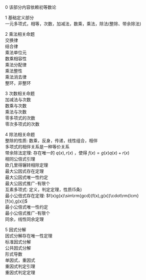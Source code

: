 0 该部分内容依赖初等数论  
  
1 基础定义部分  
一元多项式，相等，次数，加减法，数乘，乘法，除法(整除、带余除法)  
  
2 乘法相关命题  
交换律  
结合律  
乘法单位元  
数乘相容性  
乘法分配律  
乘法整性  
乘法消去律  
整环，非整环  
  
3 次数相关命题  
加减法与次数  
数乘与次数  
乘法与次数  
零多项式的次数  
零次多项式的次数  
  
4 除法相关命题  
整除的性质: 数乘，反身，传递，线性组合，相伴  
多项式的相伴关系是一种等价关系  
带余除法定理: 存在唯一的 $q(x),r(x)$ ，使得 $f(x)=g(x)q(x)+r(x)$   
相同公倍式引理  
欧几里得辗转相除定理  
最大公因式存在定理  
最大公因式唯一性约定  
最大公因式推广-有限个  
互素多项式: 定义，判定定理，性质(5条)  
最小公倍式存在定理:  $f(x)g(x)\sim\rm{gcd}(f(x),g(x))\cdot\rm{lcm}[f(x),g(x)]$   
最小公倍式唯一性约定  
最小公倍式推广-有限个  
同余，线性同余定理  
  
5 因式分解  
因式分解存在唯一性定理  
标准因式分解  
公共因式分解  
形式导数  
单因式，重因式  
重因式判定引理  
重因式判定定理  
